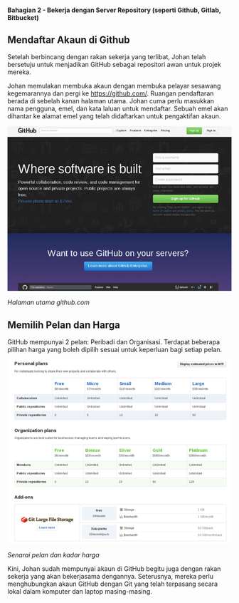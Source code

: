 #### Bahagian 2 - Bekerja dengan Server Repository (seperti Github, Gitlab, Bitbucket)

## Mendaftar Akaun di Github

Setelah berbincang dengan rakan sekerja yang terlibat, Johan telah bersetuju untuk menjadikan GitHub sebagai repositori awan untuk projek mereka. 

Johan memulakan membuka akaun dengan membuka pelayar sesawang kegemarannya dan pergi ke https://github.com/. Ruangan pendaftaran berada di sebelah kanan halaman utama. Johan cuma perlu masukkan nama pengguna, emel, dan kata laluan untuk mendaftar. Sebuah emel akan dihantar  ke alamat emel yang telah didaftarkan untuk pengaktifan akaun.

![Halaman Utama github.com](images/buku-git-github-frontpage.png)

*Halaman utama github.com*

## Memilih Pelan dan Harga

GitHub mempunyai 2 pelan: Peribadi dan Organisasi. Terdapat beberapa pilihan harga yang boleh dipilih sesuai untuk keperluan bagi setiap pelan.

![Pelan dan harga](images/buku-git-pelan-harga-github.png)

*Senarai pelan dan kadar harga*

Kini, Johan sudah mempunyai akaun di GitHub begitu juga dengan rakan sekerja yang akan bekerjasama dengannya. Seterusnya, mereka perlu menghubungkan akaun GitHub dengan Git yang telah terpasang secara lokal dalam komputer dan laptop masing-masing.
